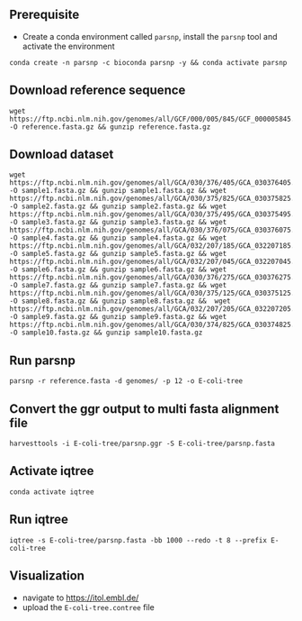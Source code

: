 ## Prerequisite
* Create a conda environment called `parsnp`, install the `parsnp` tool and activate the environment

```
conda create -n parsnp -c bioconda parsnp -y && conda activate parsnp

```
## Download reference sequence
```
wget https://ftp.ncbi.nlm.nih.gov/genomes/all/GCF/000/005/845/GCF_000005845.2_ASM584v2/GCF_000005845.2_ASM584v2_genomic.fna.gz -O reference.fasta.gz && gunzip reference.fasta.gz
``` 
## Download dataset

```
wget https://ftp.ncbi.nlm.nih.gov/genomes/all/GCA/030/376/405/GCA_030376405.1_ASM3037640v1/GCA_030376405.1_ASM3037640v1_genomic.fna.gz -O sample1.fasta.gz && gunzip sample1.fasta.gz && wget https://ftp.ncbi.nlm.nih.gov/genomes/all/GCA/030/375/825/GCA_030375825.1_ASM3037582v1/GCA_030375825.1_ASM3037582v1_genomic.fna.gz -O sample2.fasta.gz && gunzip sample2.fasta.gz && wget https://ftp.ncbi.nlm.nih.gov/genomes/all/GCA/030/375/495/GCA_030375495.1_ASM3037549v1/GCA_030375495.1_ASM3037549v1_genomic.fna.gz -O sample3.fasta.gz && gunzip sample3.fasta.gz && wget https://ftp.ncbi.nlm.nih.gov/genomes/all/GCA/030/376/075/GCA_030376075.1_ASM3037607v1/GCA_030376075.1_ASM3037607v1_genomic.fna.gz -O sample4.fasta.gz && gunzip sample4.fasta.gz && wget https://ftp.ncbi.nlm.nih.gov/genomes/all/GCA/032/207/185/GCA_032207185.1_ASM3220718v1/GCA_032207185.1_ASM3220718v1_genomic.fna.gz -O sample5.fasta.gz && gunzip sample5.fasta.gz && wget https://ftp.ncbi.nlm.nih.gov/genomes/all/GCA/032/207/045/GCA_032207045.1_ASM3220704v1/GCA_032207045.1_ASM3220704v1_genomic.fna.gz -O sample6.fasta.gz && gunzip sample6.fasta.gz && wget https://ftp.ncbi.nlm.nih.gov/genomes/all/GCA/030/376/275/GCA_030376275.1_ASM3037627v1/GCA_030376275.1_ASM3037627v1_genomic.fna.gz -O sample7.fasta.gz && gunzip sample7.fasta.gz && wget https://ftp.ncbi.nlm.nih.gov/genomes/all/GCA/030/375/125/GCA_030375125.1_ASM3037512v1/GCA_030375125.1_ASM3037512v1_genomic.fna.gz -O sample8.fasta.gz && gunzip sample8.fasta.gz &&  wget https://ftp.ncbi.nlm.nih.gov/genomes/all/GCA/032/207/205/GCA_032207205.1_ASM3220720v1/GCA_032207205.1_ASM3220720v1_genomic.fna.gz -O sample9.fasta.gz && gunzip sample9.fasta.gz && wget https://ftp.ncbi.nlm.nih.gov/genomes/all/GCA/030/374/825/GCA_030374825.1_ASM3037482v1/GCA_030374825.1_ASM3037482v1_genomic.fna.gz -O sample10.fasta.gz && gunzip sample10.fasta.gz
```

## Run parsnp
```
parsnp -r reference.fasta -d genomes/ -p 12 -o E-coli-tree
```
## Convert the ggr output to multi fasta alignment file
```
harvesttools -i E-coli-tree/parsnp.ggr -S E-coli-tree/parsnp.fasta
````
## Activate iqtree
```
conda activate iqtree
```
## Run iqtree
```
iqtree -s E-coli-tree/parsnp.fasta -bb 1000 --redo -t 8 --prefix E-coli-tree
```
## Visualization
* navigate to https://itol.embl.de/
* upload the `E-coli-tree.contree` file
